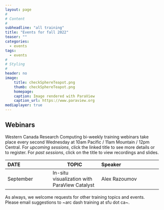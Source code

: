 ```yaml
---
layout: page
#
# Content
#
subheadline: "all training"
title: "Events for fall 2022"
teaser: ""
categories:
  - events
tags:
  - events
#
# Styling
#
header: no
image:
    title: checkSphereTeapot.png
    thumb: checkSphereTeapot.png
    homepage:
    caption: Image rendered with ParaView
    caption_url: https://www.paraview.org
mediaplayer: true
---
```


## Webinars

Western Canada Research Computing bi-weekly training webinars take place every second Wednesday at 10am Pacific / 11am
Mountain / 12pm Central. For *upcoming sessions*, click the linked title to see more details or to register. For *past
sessions*, click on the title to view recordings and slides.

| DATE&nbsp;&nbsp;&nbsp;&nbsp;&nbsp;&nbsp;&nbsp;&nbsp;&nbsp;&nbsp;&nbsp;&nbsp;&nbsp;&nbsp;&nbsp;&nbsp;&nbsp;&nbsp;&nbsp;&nbsp;&nbsp; | TOPIC | Speaker&nbsp;&nbsp;&nbsp;&nbsp;&nbsp;&nbsp;&nbsp;&nbsp;&nbsp;&nbsp;&nbsp;&nbsp;&nbsp;&nbsp;&nbsp;&nbsp;&nbsp;&nbsp;&nbsp;&nbsp;&nbsp;&nbsp;&nbsp;&nbsp;&nbsp;&nbsp;&nbsp; |
| ------------- | --------------- | ----------------- |
| September | In-situ visualization with ParaView Catalyst | Alex Razoumov |

<!-- | Oct-13 | [<span style="color:blue">Container-based approach to bioinformatics applications</span>]({{ site.baseurl }}/domains/bioinfo/#container-based-approach-to-bioinformatics-applications) | Tannistha Nandi | -->
<!-- | Oct-27 | [<span style="color:blue">Easier parallel Julia workflow with Dagger.jl</span>]({{ site.baseurl }}/programming/#julia) | Marie-Helene Burle | -->
<!-- | Nov-10 | [<span style="color:blue">Highlights from the 2021 SciVis Contest</span>]({{ site.baseurl }}/tools/visualization/#highlights-from-the-2021-scivis-contest) | Alex Razoumov | -->
<!-- | Nov-24 | [<span style="color:blue">Upscaling with PyTorch</span>]({{ site.baseurl }}/tools/ml/#upscaling-with-pytorch) | Marie-Helene Burle | -->
<!-- | Dec-08 | [<span style="color:blue">Installing software using EasyBuild in your cluster home directory</span>]({{ site.baseurl }}/getting-started#building-software-with-easybuild) | Ata Roudgar | <\!-- earlier possibilities: HubZero or Databases on Cedar/Graham -\-> -->

<!-- Nov-13[^1] -->
<!-- [^1]: Note the different day of the week (Friday). -->

<!-- ## Other workshops -->

<!-- | DATE&nbsp;&nbsp;&nbsp;&nbsp;&nbsp;&nbsp;&nbsp;&nbsp;&nbsp;&nbsp;&nbsp;&nbsp;&nbsp;&nbsp;&nbsp;&nbsp;&nbsp;&nbsp;&nbsp;&nbsp;&nbsp;&nbsp;&nbsp;&nbsp;&nbsp;&nbsp; | Event | Location&nbsp;&nbsp;&nbsp;&nbsp;&nbsp;&nbsp;&nbsp;&nbsp;&nbsp;&nbsp;&nbsp;&nbsp;&nbsp;&nbsp;&nbsp;&nbsp;&nbsp;&nbsp;&nbsp;&nbsp;&nbsp;&nbsp;&nbsp;&nbsp;&nbsp; | -->
<!-- | Sep-23 | [Taking Git one step further - collaborating through GitHub](https://libcal.library.ubc.ca/event/3629630) | <span style="color:#049A80">Online for UBC Research Commons</span> | -->
<!-- | Sep-27 to Oct-25 | [UofA's Fall Research Computing Bootcamp](https://www.ualberta.ca/information-services-and-technology/news/2021/fall-2021-research-computing-bootcamp.html) | Online by the UofA | -->
<!-- | Oct-04 and Oct-05 | [Visualization with Paraview (EN)](https://www.eventbrite.ca/e/171338226247) | <span style="color:#3339ff">National training workshop</span> | -->
<!-- | Oct-14 | [Multi-processing in Julia](https://libcal.library.ubc.ca/calendar/vancouver/julia-part-1) | <span style="color:#049A80">Online for UBC Research Commons</span> | -->
<!-- | Oct-18 and Oct-19 | Parallel Julia workshop | Invited for a 3rd party | -->
<!-- | Nov-02 and Nov-03 | [Visualization with Paraview (FR)](https://www.eventbrite.ca/e/172208820217) | <span style="color:#3339ff">National training workshop</span> | -->
<!-- | Nov-18 | [Using Deep Learning to increase image resolution](https://libcal.library.ubc.ca/calendar/vancouver/deep-learning-image-processing) | <span style="color:#049A80">Online for UBC Research Commons</span> | -->
<!-- | Dec-09 | [Working with shared and distributed arrays in Julia](https://libcal.library.ubc.ca/calendar/vancouver/julia-part-2) | <span style="color:#049A80">Online for UBC Research Commons</span> | -->

As always, we welcome requests for other training topics and events. Please email suggestions to ~arc dash training at sfu dot ca~.

